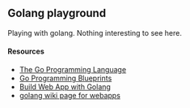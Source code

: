 ## Golang playground

Playing with golang. Nothing interesting to see here.

#### Resources

  * [The Go Programming Language](https://www.amazon.co.uk/Programming-Language-Addison-Wesley-Professional-Computing/dp/0134190440)
  * [Go Programming Blueprints](https://www.packtpub.com/application-development/go-programming-blueprints-second-edition)
  * [Build Web App with Golang](https://astaxie.gitbooks.io/build-web-application-with-golang/en/)
  * [golang wiki page for webapps](https://golang.org/doc/articles/wiki/)
